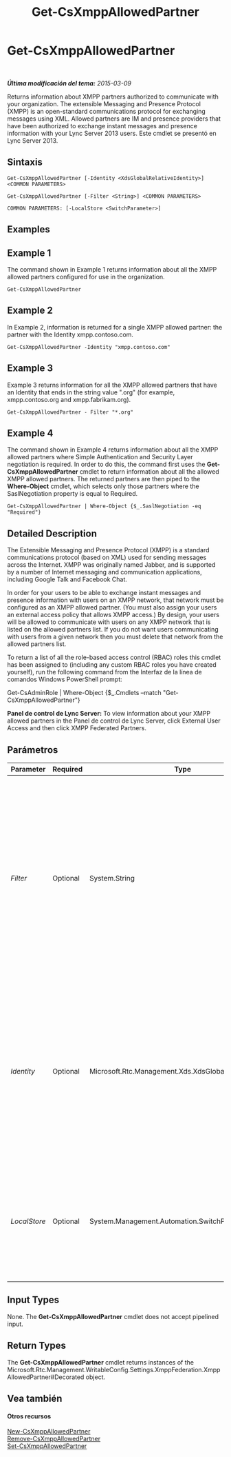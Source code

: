 ﻿---
title: Get-CsXmppAllowedPartner
TOCTitle: Get-CsXmppAllowedPartner
ms:assetid: 6d031b38-325a-4196-998f-c473390f2055
ms:mtpsurl: https://technet.microsoft.com/es-es/library/JJ204981(v=OCS.15)
ms:contentKeyID: 48275577
ms.date: 01/07/2017
mtps_version: v=OCS.15
ms.translationtype: HT
---

# Get-CsXmppAllowedPartner

 

_**Última modificación del tema:** 2015-03-09_

Returns information about XMPP partners authorized to communicate with your organization. The extensible Messaging and Presence Protocol (XMPP) is an open-standard communications protocol for exchanging messages using XML. Allowed partners are IM and presence providers that have been authorized to exchange instant messages and presence information with your Lync Server 2013 users. Este cmdlet se presentó en Lync Server 2013.

## Sintaxis

    Get-CsXmppAllowedPartner [-Identity <XdsGlobalRelativeIdentity>] <COMMON PARAMETERS>

    Get-CsXmppAllowedPartner [-Filter <String>] <COMMON PARAMETERS>

    COMMON PARAMETERS: [-LocalStore <SwitchParameter>]

## Examples

## Example 1

The command shown in Example 1 returns information about all the XMPP allowed partners configured for use in the organization.

    Get-CsXmppAllowedPartner

## Example 2

In Example 2, information is returned for a single XMPP allowed partner: the partner with the Identity xmpp.contoso.com.

    Get-CsXmppAllowedPartner -Identity "xmpp.contoso.com"

## Example 3

Example 3 returns information for all the XMPP allowed partners that have an Identity that ends in the string value ".org" (for example, xmpp.contoso.org and xmpp.fabrikam.org).

    Get-CsXmppAllowedPartner - Filter "*.org"

## Example 4

The command shown in Example 4 returns information about all the XMPP allowed partners where Simple Authentication and Security Layer negotiation is required. In order to do this, the command first uses the **Get-CsXmppAllowedPartner** cmdlet to return information about all the allowed XMPP allowed partners. The returned partners are then piped to the **Where-Object** cmdlet, which selects only those partners where the SaslNegotiation property is equal to Required.

    Get-CsXmppAllowedPartner | Where-Object {$_.SaslNegotiation -eq "Required"}

## Detailed Description

The Extensible Messaging and Presence Protocol (XMPP) is a standard communications protocol (based on XML) used for sending messages across the Internet. XMPP was originally named Jabber, and is supported by a number of Internet messaging and communication applications, including Google Talk and Facebook Chat.

In order for your users to be able to exchange instant messages and presence information with users on an XMPP network, that network must be configured as an XMPP allowed partner. (You must also assign your users an external access policy that allows XMPP access.) By design, your users will be allowed to communicate with users on any XMPP network that is listed on the allowed partners list. If you do not want users communicating with users from a given network then you must delete that network from the allowed partners list.

To return a list of all the role-based access control (RBAC) roles this cmdlet has been assigned to (including any custom RBAC roles you have created yourself), run the following command from the Interfaz de la línea de comandos Windows PowerShell prompt:

Get-CsAdminRole | Where-Object {$\_.Cmdlets –match "Get-CsXmppAllowedPartner"}

**Panel de control de Lync Server:** To view information about your XMPP allowed partners in the Panel de control de Lync Server, click External User Access and then click XMPP Federated Partners.

## Parámetros


<table>
<colgroup>
<col style="width: 25%" />
<col style="width: 25%" />
<col style="width: 25%" />
<col style="width: 25%" />
</colgroup>
<thead>
<tr class="header">
<th>Parameter</th>
<th>Required</th>
<th>Type</th>
<th>Description</th>
</tr>
</thead>
<tbody>
<tr class="odd">
<td><p><em>Filter</em></p></td>
<td><p>Optional</p></td>
<td><p>System.String</p></td>
<td><p>Enables you to use wildcards when specifying the Identities of the XMPP allowed partner (or partners) to be returned. For example the filter value &quot;*.org&quot; returns a collection of all the XMPP allowed partners that have an Identity that ends with the string value &quot;.org&quot;.</p></td>
</tr>
<tr class="even">
<td><p><em>Identity</em></p></td>
<td><p>Optional</p></td>
<td><p>Microsoft.Rtc.Management.Xds.XdsGlobalRelativeIdentity</p></td>
<td><p>Fully qualified domain name (FQDN) of the XMPP allowed partner to be returned (for example, fabrikam.com). If neither this parameter nor the Filter parameter is specified, then all the XMPP partners configured for use in your organization are returned.</p></td>
</tr>
<tr class="odd">
<td><p><em>LocalStore</em></p></td>
<td><p>Optional</p></td>
<td><p>System.Management.Automation.SwitchParameter</p></td>
<td><p>Retrieves the XMPP allowed partner data from the local replica of the Central Management store rather than from the Central Management store itself.</p></td>
</tr>
</tbody>
</table>


## Input Types

None. The **Get-CsXmppAllowedPartner** cmdlet does not accept pipelined input.

## Return Types

The **Get-CsXmppAllowedPartner** cmdlet returns instances of the Microsoft.Rtc.Management.WritableConfig.Settings.XmppFederation.XmppAllowedPartner\#Decorated object.

## Vea también

#### Otros recursos

[New-CsXmppAllowedPartner](new-csxmppallowedpartner.md)  
[Remove-CsXmppAllowedPartner](remove-csxmppallowedpartner.md)  
[Set-CsXmppAllowedPartner](set-csxmppallowedpartner.md)

